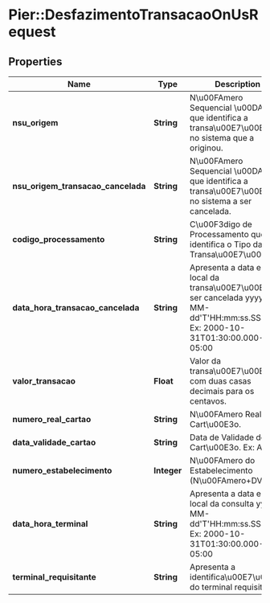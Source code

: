 # Pier::DesfazimentoTransacaoOnUsRequest

## Properties
Name | Type | Description | Notes
------------ | ------------- | ------------- | -------------
**nsu_origem** | **String** | N\u00FAmero Sequencial \u00DAnico que identifica a transa\u00E7\u00E3o no sistema que a originou. | 
**nsu_origem_transacao_cancelada** | **String** | N\u00FAmero Sequencial \u00DAnico que identifica a transa\u00E7\u00E3o no sistema a ser cancelada. | 
**codigo_processamento** | **String** | C\u00F3digo de Processamento que identifica o Tipo da Transa\u00E7\u00E3o. | 
**data_hora_transacao_cancelada** | **String** | Apresenta a data e hora local da transa\u00E7\u00E3o a ser cancelada yyyy-MM-dd&#39;T&#39;HH:mm:ss.SSSZ. Ex: 2000-10-31T01:30:00.000-05:00 | 
**valor_transacao** | **Float** | Valor da transa\u00E7\u00E3o com duas casas decimais para os centavos. | 
**numero_real_cartao** | **String** | N\u00FAmero Real do Cart\u00E3o. | 
**data_validade_cartao** | **String** | Data de Validade do Cart\u00E3o. Ex: AAMM | 
**numero_estabelecimento** | **Integer** | N\u00FAmero do Estabelecimento (N\u00FAmero+DV). | 
**data_hora_terminal** | **String** | Apresenta a data e hora local da consulta yyyy-MM-dd&#39;T&#39;HH:mm:ss.SSSZ. Ex: 2000-10-31T01:30:00.000-05:00 | 
**terminal_requisitante** | **String** | Apresenta a identifica\u00E7\u00E3o do terminal requisitante | 


